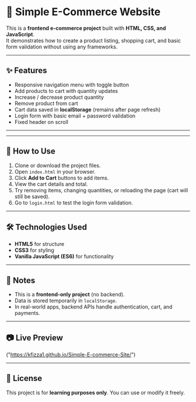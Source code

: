 # 🛒 Simple E-Commerce Website

This is a **frontend e-commerce project** built with **HTML, CSS, and JavaScript**.  
It demonstrates how to create a product listing, shopping cart, and basic form validation without using any frameworks.  

---

## ✨ Features
- Responsive navigation menu with toggle button  
- Add products to cart with quantity updates  
- Increase / decrease product quantity  
- Remove product from cart  
- Cart data saved in **localStorage** (remains after page refresh)  
- Login form with basic email + password validation  
- Fixed header on scroll  

---

---

## 🚀 How to Use
1. Clone or download the project files.  
2. Open `index.html` in your browser.  
3. Click **Add to Cart** buttons to add items.  
4. View the cart details and total.  
5. Try removing items, changing quantities, or reloading the page (cart will still be saved).  
6. Go to `login.html` to test the login form validation.  

---

## 🛠️ Technologies Used
- **HTML5** for structure  
- **CSS3** for styling  
- **Vanilla JavaScript (ES6)** for functionality  

---

## 📌 Notes
- This is a **frontend-only project** (no backend).  
- Data is stored temporarily in `localStorage`.  
- In real-world apps, backend APIs handle authentication, cart, and payments.  

---

## 📷 Live Preview
("https://kfizza1.github.io/Simple-E-commerce-Site/")

---

## 📄 License
This project is for **learning purposes only**. You can use or modify it freely.
